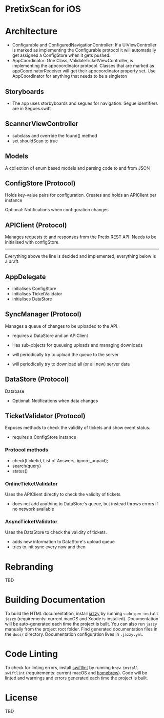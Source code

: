 # PretixScan for iOS

# Architecture

- Configurable and ConfiguredNavigationController: If a UIViewController is marked as implementing the Configurable protocol it will automatially get assigned a ConfigStore when it gets pushed.
- AppCoordinator: One Class, ValidateTicketViewController, is implementing the appcoordinator protocol. Classes that are marked as appCoordinatorReceiver will get their appcoordinator property set. Use AppCoordinator for anything that needs to be a singleton 

## Storyboards
- The app uses storbyboards and segues for navigation. Segue identifiers are in Segues.swift

## ScannerViewController
- subclass and override the found() method
- set shouldScan to true


## Models
A collection of enum based models and parsing code to and from JSON

## ConfigStore (Protocol)
Holds key-value pairs for configuration. Creates and holds an APIClient per instance

Optional: Notifications when configuration changes

## APIClient (Protocol)
Manages requests to and responses from the Pretix REST API. Needs to be initialised with configStore.

----
Everything above the line is decided and implemented, everything below is a draft.

## AppDelegate
- initialises ConfigStore
- initialises TicketValidator
- initialises DataStore

## SyncManager (Protocol)
Manages a queue of changes to be uploaded to the API.

- requires a DataStore and an APIClient

- Has sub-objects for queueing uploads and managing downloads
- will periodically try to upload the queue to the server 
- will periodically try to download all (or all new) server data

## DataStore (Protocol)
Database 
- Optional: Notifications when data changes

## TicketValidator (Protocol)
Exposes methods to check the validity of tickets and show event status.

- requires a ConfigStore instance

### Protocol methods
- check(ticketid, List of Answers, ignore_unpaid);
- search(query)
- status() 

### OnlineTicketValidator
Uses the APIClient directly to check the validity of tickets.

- does not add anything to DataStore's queue, but instead throws errors if no network available

### AsyncTicketValidator
Uses the DataStore to check the validity of tickets. 

- adds new information to DataStore's upload queue
- tries to init sync every now and then

# Rebranding 
TBD

# Building Documentation
To build the HTML documentation, install [jazzy](https://github.com/realm/jazzy) by running `sudo gem install jazzy` (requirements: current macOS and Xcode is installed). Documentation will be auto-generated each time the project is built. You can also run `jazzy` manually from the project root folder. Find generated documentation files in the `docs/` directory. Documentation configuration lives in `.jazzy.yml`.

# Code Linting
To check for linting errors, install [swiftlint](https://github.com/realm/swiftlint) by running `brew install swiftlint` (requirements: current macOS and [homebrew](brew.sh)). Code will be linted and warnings and errors generated each time the project is built.

# License 
TBD
